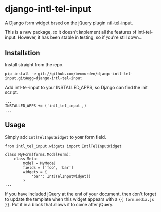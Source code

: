 # django-intl-tel-input
A Django form widget based on the jQuery plugin [intl-tel-input](https://github.com/jackocnr/intl-tel-input).

This is a new package, so it doesn't implement all the features of intl-tel-input. However, it has been stable in testing, so if you're still down...

## Installation
Install straight from the repo.
```
pip install -e git://github.com/benmurden/django-intl-tel-input.git#egg=django-intl-tel-input
```

Add intl-tel-input to your INSTALLED_APPS, so Django can find the init script.
```
...
INSTALLED_APPS += ('intl_tel_input',)
...
```

## Usage
Simply add `IntlTelInputWidget` to your form field.
```
from intl_tel_input.widgets import IntlTelInputWidget

class MyForm(forms.ModelForm):
    class Meta:
        model = MyModel
        fields = ['foo', 'bar']
        widgets = {
            'bar': IntlTelInputWidget()
        }
...
```

If you have included jQuery at the end of your document, then don't forget to update the template when this widget appears with a `{{ form.media.js }}`. Put it in a block that allows it to come after jQuery.
